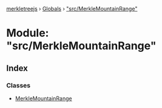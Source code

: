 [merkletreejs](../README.md) › [Globals](../globals.md) › ["src/MerkleMountainRange"](_src_merklemountainrange_.md)

# Module: "src/MerkleMountainRange"

## Index

### Classes

* [MerkleMountainRange](../classes/_src_merklemountainrange_.merklemountainrange.md)
